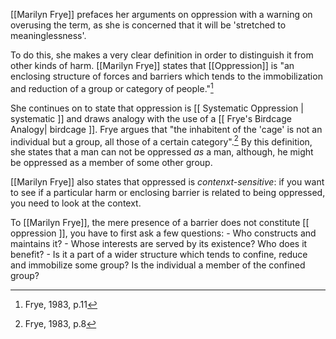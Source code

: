 [[Marilyn Frye]] prefaces her arguments on oppression with a warning on overusing the term, as she is concerned that it will be 'stretched to meaninglessness'.

To do this, she makes a very clear definition in order to distinguish it from other kinds of harm. [[Marilyn Frye]] states that [[Oppression]] is "an enclosing structure of forces and barriers which tends to the immobilization and reduction of a group or category of people."[^1]

She continues on to state that oppression is [[ Systematic Oppression | systematic ]] and draws analogy with the use of a [[ Frye's Birdcage Analogy| birdcage ]]. Frye argues that "the inhabitent of the 'cage' is not an individual but a group, all those of a certain category".[^2] By this definition, she states that a man can not be oppressed *as* a man, although, he might be oppressed as a member of some other group.

[[Marilyn Frye]] also states that oppressed is *contenxt-sensitive*: if you want to see if a particular harm or enclosing barrier is related to being oppressed, you need to look at the context.

To [[Marilyn Frye]], the mere presence of a barrier does not constitute [[ oppression ]], you have to first ask a few questions:
	-  Who constructs and maintains it?
	-  Whose interests are served by its existence? Who does it benefit?
	-  Is it a part of a wider structure which tends to confine, reduce and immobilize some group? Is the individual a member of the confined group?


[^1]: Frye, 1983, p.11
[^2]: Frye, 1983, p.8